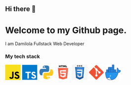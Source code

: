 ## Hi there 👋

# Welcome to my Github page.
I am Damilola
Fullstack Web Developer




### My tech stack

<img src="/img/js.png" alt="js" width="50" height="50"/> <img src="/img/typescript.png" alt="typescript" width="50" height="50"/> <img src="/img/python.png" alt="python" width="50" height="50"/> <img src="/img/html.png" alt="html" width="50" height="50"/> <img src="/img/css.png" alt="css" width="50" height="50"/> <img src="/img/git.png" alt="git" width="50" height="50"/> <img src="/img/docker.png" alt="docker" width="50" height="50"/>

<!--
**john9384/john9384** is a ✨ _special_ ✨ repository because its `README.md` (this file) appears on your GitHub profile.

Here are some ideas to get you started:

- 🔭 I’m currently working on ...
- 🌱 I’m currently learning ...
- 👯 I’m looking to collaborate on ...
- 🤔 I’m looking for help with ...
- 💬 Ask me about ...
- 📫 How to reach me: ...
- 😄 Pronouns: ...
- ⚡ Fun fact: ...
-->
